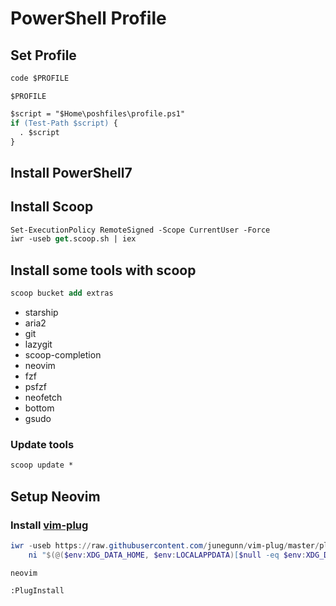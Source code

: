 # PowerShell Profile

## Set Profile

```ps
code $PROFILE
```

`$PROFILE`

```ps
$script = "$Home\poshfiles\profile.ps1"
if (Test-Path $script) {
  . $script
}
```

## Install PowerShell7

## Install Scoop

```ps
Set-ExecutionPolicy RemoteSigned -Scope CurrentUser -Force
iwr -useb get.scoop.sh | iex
```

## Install some tools with scoop

```ps
scoop bucket add extras
```

- starship
- aria2
- git
- lazygit
- scoop-completion
- neovim
- fzf
- psfzf
- neofetch
- bottom
- gsudo

### Update tools

```ps
scoop update *
```

## Setup Neovim

### Install [vim-plug](https://github.com/junegunn/vim-plug)

```powershell
iwr -useb https://raw.githubusercontent.com/junegunn/vim-plug/master/plug.vim |`
    ni "$(@($env:XDG_DATA_HOME, $env:LOCALAPPDATA)[$null -eq $env:XDG_DATA_HOME])/nvim-data/site/autoload/plug.vim" -Force
```

`neovim`

```
:PlugInstall
```
